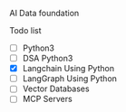 AI Data foundation 


Todo list 
- [ ] Python3
- [ ] DSA Python3  
- [X] Langchain Using Python
- [ ] LangGraph Using Python
- [ ] Vector Databases
- [ ] MCP Servers
